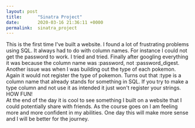 ```yaml
---
layout: post
title:      "Sinatra Project"
date:       2020-03-16 21:36:11 +0000
permalink:  sinatra_project
---
```


This is the first time I've built a website.  I found a lot of frustrating problems using SQL.  It always had to do with column names.  For instance I could not get the password to work.  I tried and tried.  Finally after googling everything it was because the column name was :password, not :password_digest.  Another issue was when I was building out the type of each pokemon.  Again it would not register the type of pokemon.  Turns out that :type is a column name that already stands for something in SQL.  If you try to make a type column and not use it as intended it just won't register your strings.  HOW FUN!  
   At the end of the day it is cool to see something I built on a website that I could potentially share with friends.  As the course goes on I am feeling more and more confident in my abilities.  One day this will make more sense and I will be better for the journey.
